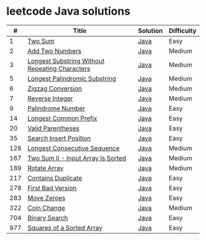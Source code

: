 # leetcode Java solutions


| #   | Title                                                                                                                         | Solution                                        | Difficulty |
|-----|-------------------------------------------------------------------------------------------------------------------------------|-------------------------------------------------|------------|
| 1   | [Two Sum](https://leetcode.com/problems/two-sum/)                                                                             | [Java](./src/two-sum.java)                      | Easy       |
| 2   | [Add Two Numbers](https://leetcode.com/problems/add-two-numbers/)                                                             | [Java](./src/add-two-numbers.java)              | Medium     |
| 3   | [Longest Substring Without Repeating Characters](https://leetcode.com/problems/longest-substring-without-repeating-characters/) | [Java](./src/longest-sub-without-rep-char.java) | Medium     |
| 5   | [Longest Palindromic Substring](https://leetcode.com/problems/longest-palindromic-substring/)                                 | [Java](./src/Longest-Palindromic-Substring.java) | Medium     |
| 6   | [Zigzag Conversion](https://leetcode.com/problems/zigzag-conversion/)                                                         | [Java](./src/Zigzag-Conversion.java)            | Medium     |
| 7   | [Reverse Integer](https://leetcode.com/problems/reverse-integer/)                                                             | [Java](./src/Reverse-Integer.java)              | Medium     |
| 9   | [Palindrome Number](https://leetcode.com/problems/palindrome-number/)                                                         | [Java](./src/palindrome-number.java)            | Easy       |
| 14  | [Longest Common Prefix](https://leetcode.com/problems/longest-common-prefix/)                                                         | [Java](./src/longest-common-prefix.java)            | Easy       |
| 20  | [Valid Parentheses](https://leetcode.com/problems/valid-parentheses/)                                                         | [Java](./src/valid-parentheses.java)            | Easy       |
| 35  | [Search Insert Position](https://leetcode.com/problems/search-insert-position/)                                               | [Java](./src/search-insert-position.java)             | Easy       |
| 128 | [Longest Consecutive Sequence](https://leetcode.com/problems/longest-consecutive-sequence/)                                   | [Java](./src/longest-consecutive-sequence.java)            | Medium     |
| 167 | [Two Sum II - Input Array Is Sorted](https://leetcode.com/problems/two-sum-ii-input-array-is-sorted/)                                   | [Java](./src/two-sum-ii-input-array-is-sorted.java)            | Medium     |
| 189 | [Rotate Array](https://leetcode.com/problems/rotate-array/)                                                                   | [Java](./src/rotate-array.java)            | Medium     |
| 217 | [Contains Duplicate](https://leetcode.com/problems/contains-duplicate/)                                                       | [Java](./src/contains-duplicate.java)            | Easy       |
| 278 | [First Bad Version](https://leetcode.com/problems/first-bad-version/)                                                         | [Java](./src/first-bad-version.java)            | Easy       |
| 283 | [Move Zeroes](https://leetcode.com/problems/move-zeroes/)                                                         | [Java](./src/move-zeroes.java)            | Easy       |
| 322 | [Coin Change](https://leetcode.com/problems/coin-change/)                                                         | [Java](./src/coin-change.java)            | Medium     |
| 704 | [Binary Search](https://leetcode.com/problems/binary-search/)                                                                 | [Java](./src/binary-search.java)            | Easy       |
| 977 | [Squares of a Sorted Array](https://leetcode.com/problems/squares-of-a-sorted-array/)                                         | [Java](./src/squares-of-a-sorted-array.java)            | Easy       |